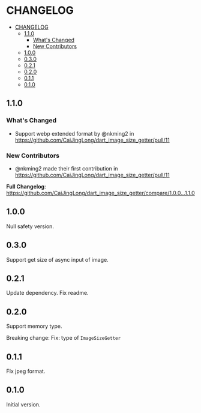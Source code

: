 # CHANGELOG

- [CHANGELOG](#changelog)
  - [1.1.0](#110)
    - [What's Changed](#whats-changed)
    - [New Contributors](#new-contributors)
  - [1.0.0](#100)
  - [0.3.0](#030)
  - [0.2.1](#021)
  - [0.2.0](#020)
  - [0.1.1](#011)
  - [0.1.0](#010)

## 1.1.0

### What's Changed

- Support webp extended format by @nkming2 in <https://github.com/CaiJingLong/dart_image_size_getter/pull/11>

### New Contributors

- @nkming2 made their first contribution in <https://github.com/CaiJingLong/dart_image_size_getter/pull/11>

**Full Changelog**: <https://github.com/CaiJingLong/dart_image_size_getter/compare/1.0.0...1.1.0>

## 1.0.0

Null safety version.

## 0.3.0

Support get size of async input of image.

## 0.2.1

Update dependency.
Fix readme.

## 0.2.0

Support memory type.

Breaking change:
Fix: type of `ImageSizeGetter`

## 0.1.1

FIx jpeg format.

## 0.1.0

Initial version.
